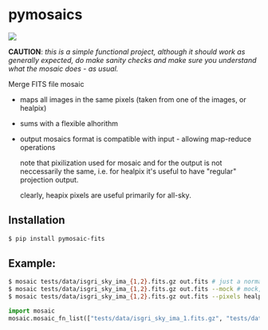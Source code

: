 # pymosaics

![](https://travis-ci.org/volodymyrss/pymosaics.svg?branch=master)

__CAUTION__: *this is a simple functional project, although it should work as generally expected, do make sanity checks and make sure you understand what the mosaic does - as usual.*

Merge FITS file mosaic

* maps all images in the same pixels (taken from one of the images, or healpix)
* sums with a flexible alhorithm

* output mosaics format is compatible with input - allowing map-reduce operations

  note that pixilization used for mosaic and for the output is not neccessarily the same, i.e. for healpix it's useful to have "regular" projection output.

  clearly, heapix pixels are  useful primarily for all-sky.

## Installation

```bash
$ pip install pymosaic-fits
```

## Example:

```bash
$ mosaic tests/data/isgri_sky_ima_{1,2}.fits.gz out.fits # just a normal mosaic, pixels/output from first image
$ mosaic tests/data/isgri_sky_ima_{1,2}.fits.gz out.fits --mock # mock, to show assembly
$ mosaic tests/data/isgri_sky_ima_{1,2}.fits.gz out.fits --pixels healpix # healpix pixels, projected output
```

```python
import mosaic                                                            
mosaic.mosaic_fn_list(["tests/data/isgri_sky_ima_1.fits.gz", "tests/data/isgri_sky_ima_2.fits.gz"], "out.fits")
```
